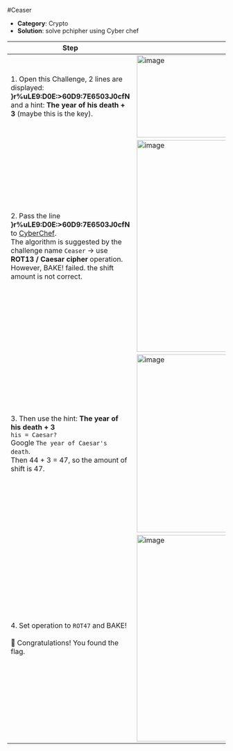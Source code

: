 #Ceaser

- **Category**: Crypto  
- **Solution**: solve pchipher using Cyber chef

| Step | Screenshot |
|------|------------| 
|1. Open this Challenge, 2 lines are displayed:<br>**}r%uLE9:D0E:>60D9:7E6503J0cfN**<br>and a hint: **The year of his death + 3** (maybe this is the key).|<img width="497" height="190" alt="image" src="https://github.com/user-attachments/assets/3543a1de-23d2-4284-b6c2-8c0896264eb8" />|
|2. Pass the line **}r%uLE9:D0E:>60D9:7E6503J0cfN** to [CyberChef](https://gchq.github.io/CyberChef/).<br>The algorithm is suggested by the challenge name `Ceaser` → use **ROT13 / Caesar cipher** operation.<br>However, BAKE! failed. the shift amount is not correct.|<img width="1126" height="489" alt="image" src="https://github.com/user-attachments/assets/de051ec9-357f-4054-a988-a2f1ced9e8b9" />|
|3. Then use the hint: **The year of his death + 3**<br>`his = Caesar?`<br>Google `The year of Caesar's death`.<br>Then 44 + 3 = 47, so the amount of shift is 47.|<img width="821" height="411" alt="image" src="https://github.com/user-attachments/assets/a67c554c-5425-4307-9854-7846e9dc12aa" />|
|4. Set operation to `ROT47` and BAKE!<br><br>🎉 Congratulations! You found the flag.|<img width="1039" height="477" alt="image" src="https://github.com/user-attachments/assets/d681cb46-ebbb-4e78-96e3-323373b622de" />|
